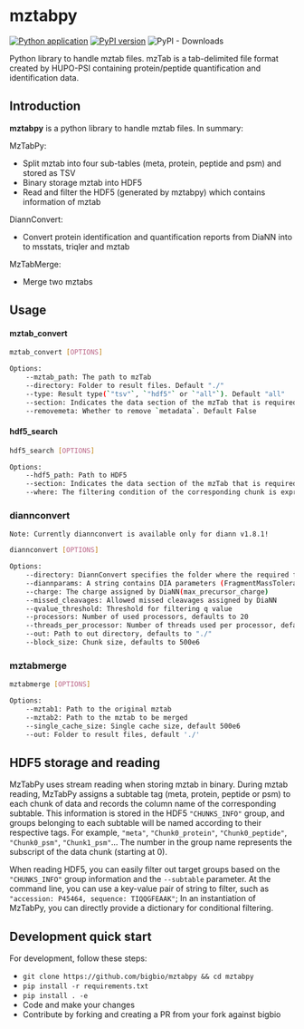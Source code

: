 # mztabpy

[![Python application](https://github.com/bigbio/mztabpy/actions/workflows/python-app.yml/badge.svg)](https://github.com/bigbio/mztabpy/actions/workflows/python-app.yml)
[![PyPI version](https://badge.fury.io/py/mztabpy.svg)](https://badge.fury.io/py/mztabpy)
![PyPI - Downloads](https://img.shields.io/pypi/dm/mztabpy)

Python library to handle mztab files. mzTab is a tab-delimited file format created by HUPO-PSI containing protein/peptide quantification and identification data. 

## Introduction
**mztabpy** is a python library to handle mztab files. In summary:

MzTabPy:

- Split mztab into four sub-tables (meta, protein, peptide and psm) and stored as TSV
- Binary storage mztab into HDF5
- Read and filter the HDF5 (generated by mztabpy) which contains information of mztab

DiannConvert:

- Convert protein identification and quantification reports from DiaNN into to msstats, triqler and mztab

MzTabMerge:

- Merge two mztabs

## Usage
#### mztab_convert
```bash
mztab_convert [OPTIONS]

Options:
    --mztab_path: The path to mzTab
    --directory: Folder to result files. Default "./"
    --type: Result type(`"tsv"`, `"hdf5"` or `"all"`). Default "all"
    --section: Indicates the data section of the mzTab that is required. `"all"`, `"protein"`, `"peptide"` or `"psm"`.Default "all"
    --removemeta: Whether to remove `metadata`. Default False
```

#### hdf5_search
```bash
hdf5_search [OPTIONS]

Options:
    --hdf5_path: Path to HDF5
    --section: Indicates the data section of the mzTab that is required. `"protein"`, `"peptide"` or `"psm"`.
    --where: The filtering condition of the corresponding chunk is expressed as the key-value pair in one string, e.g. `"accession:P45464,sequence:TIQQGFEAAK"`, default None
```

### diannconvert
```Note: Currently diannconvert is available only for diann v1.8.1!```
```bash
diannconvert [OPTIONS]

Options:
    --directory: DiannConvert specifies the folder where the required file resides. The folder contains the DiaNN `main report`, `experimental design file`, `protein sequence FASTA file`, `mzml_info TSVs`, `version file of DiaNN`
    --diannparams: A string contains DIA parameters (FragmentMassTolerance, FragmentMassToleranceUnit, PrecursorMassTolerance, PrecursorMassToleranceUnit, FixedModifications, VariableModifications) split by ";". e.g. `"20;ppm;10;ppm;Trypsin;Carbamidomethyl (C);Oxidation (M)"`
    --charge: The charge assigned by DiaNN(max_precursor_charge)
    --missed_cleavages: Allowed missed cleavages assigned by DiaNN
    --qvalue_threshold: Threshold for filtering q value
    --processors: Number of used processors, defaults to 20
    --threads_per_processor: Number of threads used per processor, defaults to 8
    --out: Path to out directory, defaults to "./"
    --block_size: Chunk size, defaults to 500e6
 ```

### mztabmerge
```bash
mztabmerge [OPTIONS]

Options:
    --mztab1: Path to the original mztab
    --mztab2: Path to the mztab to be merged
    --single_cache_size: Single cache size, default 500e6
    --out: Folder to result files, default './'
```

## HDF5 storage and reading
MzTabPy uses stream reading when storing mztab in binary. During mztab reading, MzTabPy assigns a subtable tag (meta, protein, peptide or psm) to each chunk of data and records the column name of the corresponding subtable. This information is stored in the HDF5 `"CHUNKS_INFO"` group, and groups belonging to each subtable will be named according to their respective tags. For example, `"meta"`, `"Chunk0_protein"`, `"Chunk0_peptide"`, `"Chunk0_psm"`, `"Chunk1_psm"`... The number in the group name represents the subscript of the data chunk (starting at 0).

When reading HDF5, you can easily filter out target groups based on the `"CHUNKS_INFO"` group information and the `--subtable` parameter. At the command line, you can use a key-value pair of string to filter, such as `"accession: P45464, sequence: TIQQGFEAAK"`; In an instantiation of MzTabPy, you can directly provide a dictionary for conditional filtering. 

## Development quick start

For development, follow these steps:

- `git clone https://github.com/bigbio/mztabpy && cd mztabpy`
- `pip install -r requirements.txt`
- `pip install . -e`
- Code and make your changes
- Contribute by forking and creating a PR from your fork against bigbio



